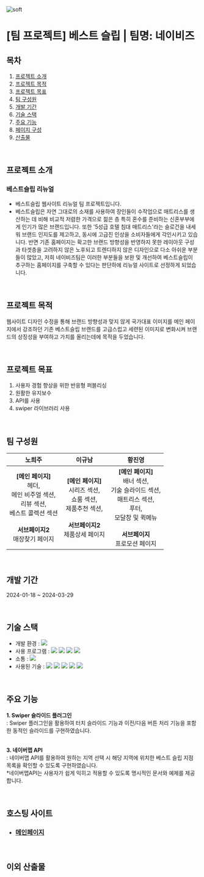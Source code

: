 ![soft](https://capsule-render.vercel.app/api?type=soft&color=131E5C&text=베스트슬립%20리뉴얼&fontSize=40&fontAlignY=55&fontColor=ffffff&height=80&animation=twinkling)
# [팀 프로젝트] 베스트 슬립 | 팀명: 네이비즈

## 목차
1. [프로젝트 소개](#프로젝트-소개)
1. [프로젝트 목적](#프로젝트-목적)
1. [프로젝트 목표](#프로젝트-목표)
1. [팀 구성원](#팀-구성원)
1. [개발 기간](#개발-기간)
1. [기술 스택](#기술-스택)
1. [주요 기능](#주요-기능)
1. [페이지 구성](#페이지-구성)
1. [산출물](#산출물)

<br>

## 프로젝트 소개
 ### 베스트슬립 리뉴얼
  - 베스트슬립 웹사이트 리뉴얼 팀 프로젝트입니다.
  - 베스트슬립은 자연 그대로의 소재를 사용하여 장인들이 수작업으로 매트리스를 생산하는 데 비해
    비교적 저렴한 가격으로 젊은 층 특히 혼수를 준비하는 신혼부부에게 인기가 많은 브랜드입니다.
    또한  '5성급 호텔 침대 매트리스'라는 슬로건을 내세워 브랜드 인지도를 제고하고, 동시에 고급진 인상을
    소비자들에게 각인시키고 있습니다. 반면 기존 홈페이지는 확고한 브랜드 방향성을 반영하지 못한 레이아웃 구성과
    타겟층을 고려하지 않은 노후되고 트렌디하지 않은 디자인으로 다소 아쉬운 부분들이 많았고, 저희 네이비즈팀은 이러한 부분들을
    보완 및 개선하여 베스트슬립이 추구하는 홈페이지를 구축할 수 있다는 판단하에 리뉴얼 사이트로 선정하게 되었습니다.
<br>

## 프로젝트 목적
웹사이트 디자인 수정을 통해 브랜드 방향성과 맞지 않게 국가대표 이미지를 메인 페이지에서 강조하던 기존 베스트슬립 브랜드를 고급스럽고 세련된 이미지로 변화시켜 브랜드의 상징성을 부여하고 가치를 올리는데에 목적을 두었습니다.

<br>

## 프로젝트 목표
1. 사용자 경험 향상을 위한 반응형 퍼블리싱
2. 원활한 유지보수
3. API를 사용
4. swiper 라이브러리 사용

<br>

## 팀 구성원
| 노희주 | 이규남 | 황진영 |
| :-----: | :-----: | :-----: |
|**[메인 페이지]**<br>헤더,<br>메인 비주얼 섹션,<br>리뷰 섹션,<br>베스트 콜렉션 섹션<br><br>**서브페이지2**<br>매장찾기 페이지|**[메인 페이지]**<br>시리즈 섹션,<br>쇼룸 섹션,<br>제품추천 섹션,<br><br>**서브페이지2**<br>제품상세 페이지|**[메인 페이지]**<br>배너 섹션,<br>기술 슬라이드 섹션,<br>매트리스 섹션,<br>푸터,<br>모달창 및 퀵메뉴<br><br>**서브페이지**<br>프로모션 페이지|

<br>

## 개발 기간
2024-01-18 ~ 2024-03-29

<br>

## 기술 스택
 - 개발 환경 : <img src="https://img.shields.io/badge/Windows10-0078D6?style=flat-square&logo=Windows10&logoColor=white">
 - 사용 프로그램 : <img src="https://img.shields.io/badge/Visual Studio Code-007ACC?style=flat-square&logo=VisualStudioCode&logoColor=white"/> <img src="https://img.shields.io/badge/Figma-F24E1E?style=flat-square&logo=Figma&logoColor=white"> <img src="https://img.shields.io/badge/Adobe Photoshop-31A8FF?style=flat-square&logo=AdobePhotoshop&logoColor=white"/> <img src="https://img.shields.io/badge/Adobe Illustrator-FF9A00?style=flat-square&logo=AdobeIllustrator&logoColor=white"/>
 - 소통 : <img src="https://img.shields.io/badge/Slack-4A154B?style=flat-square&logo=Slack&logoColor=white"/>
 - 사용된 기술 : <img src="https://img.shields.io/badge/HTML5-E34F26?style=flat-square&logo=HTML5&logoColor=white"> <img src="https://img.shields.io/badge/sass-CC6699?style=flat-square&logo=sass&logoColor=white"> <img src="https://img.shields.io/badge/JavaScript-F7DF1E?style=flat-square&logo=JavaScript&logoColor=white"> <img src="https://img.shields.io/badge/Swiper-6332F6?style=flat-square&logo=Swiper&logoColor=white"> <img src ="https://img.shields.io/badge/naverMap API-03C75A.svg?&style=flat-square&logo=naver&logoColor=white"/>

<br>

## 주요 기능
**1. Swiper 슬라이드 플러그인**<br/>
    : Swiper 플러그인을 활용하여 터치 슬라이드 기능과 이전/다음 버튼 처리 기능을 포함한 동적인 슬라이드를 구현하였습니다.   
<br/>

**3. 네이버맵 API**<br/>
    : 네이버맵 API를 활용하여 원하는 지역 선택 시 해당 지역에 위치한 베스트 슬립 지점 목록을 확인할 수 있도록 구현하였습니다.   
    *네이버맵API는 사용자가 쉽게 익히고 적용할 수 있도록 명시적인 문서와 예제를 제공합니다.

<br>

## 호스팅 사이트
  - ### [메인페이지](https://hwangjinyoung14.github.io/best-sleep/index.html/)
<br>

## 이외 산출물
  <a href="https://docs.google.com/presentation/d/1m0krwPAKqi0Bgv1yUEHXcAT1HNSAqTYwqr8LIufwdkE/edit?usp=sharing">
<br>
